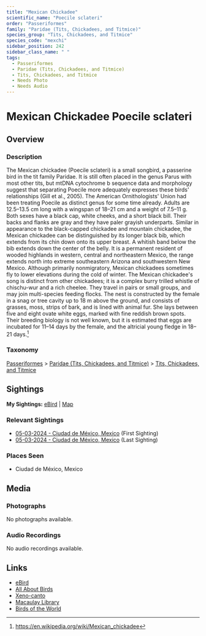 ```yaml
---
title: "Mexican Chickadee"
scientific_name: "Poecile sclateri"
order: "Passeriformes"
family: "Paridae (Tits, Chickadees, and Titmice)"
species_group: "Tits, Chickadees, and Titmice"
species_code: "mexchi"
sidebar_position: 242
sidebar_class_name: " "
tags: 
  - Passeriformes
  - Paridae (Tits, Chickadees, and Titmice)
  - Tits, Chickadees, and Titmice
  - Needs Photo
  - Needs Audio
---
```


# Mexican Chickadee <span className='sci_name'>Poecile sclateri</span>

## Overview

### Description
The Mexican chickadee (Poecile sclateri) is a small songbird, a passerine bird in the tit family Paridae. It is still often placed in the genus Parus with most other tits, but mtDNA cytochrome b sequence data and morphology suggest that separating Poecile more adequately expresses these birds' relationships (Gill et al., 2005). The American Ornithologists' Union had been treating Poecile as distinct genus for some time already.
Adults are 12.5–13.5 cm long with a wingspan of 18–21 cm and a weight of 7.5–11 g. Both sexes have a black cap, white cheeks, and a short black bill. Their backs and flanks are gray and they have paler grayish underparts. Similar in appearance to the black-capped chickadee and mountain chickadee, the Mexican chickadee can be distinguished by its longer black bib, which extends from its chin down onto its upper breast. A whitish band below the bib extends down the center of the belly.
It is a permanent resident of wooded highlands in western, central and northeastern Mexico, the range extends north into extreme southeastern Arizona and southwestern New Mexico. Although primarily nonmigratory, Mexican chickadees sometimes fly to lower elevations during the cold of winter.
The Mexican chickadee's song is distinct from other chickadees; it is a complex burry trilled whistle of chischu-wur and a rich cheelee. They travel in pairs or small groups, and may join multi-species feeding flocks.
The nest is constructed by the female in a snag or tree cavity up to 18 m above the ground, and consists of grasses, moss, strips of bark, and is lined with animal fur. She lays between five and eight ovate white eggs, marked with fine reddish brown spots. Their breeding biology is not well known, but it is estimated that eggs are incubated for 11–14 days by the female, and the altricial young fledge in 18–21 days.[^1]

[^1]: https://en.wikipedia.org/wiki/Mexican_chickadee

### Taxonomy
[Passeriformes](/tags/passeriformes) > [Paridae (Tits, Chickadees, and Titmice)](/tags/paridae-tits-chickadees-and-titmice) > [Tits, Chickadees, and Titmice](/tags/tits-chickadees-and-titmice)


## Sightings

**My Sightings:** [eBird](https://ebird.org/lifelist?r=world&time=life&spp=mexchi) | [Map](/map?species_code=mexchi)

### Relevant Sightings

* [05-03-2024 - Ciudad de México, Mexico](https://ebird.org/checklist/S171944290) (First Sighting)
* [05-03-2024 - Ciudad de México, Mexico](https://ebird.org/checklist/S171944247) (Last Sighting)

### Places Seen

* Ciudad de México, Mexico



## Media
### Photographs
No photographs available.

### Audio Recordings
No audio recordings available.

## Links
* [eBird](https://ebird.org/species/mexchi) 
* [All About Birds](https://www.allaboutbirds.org/guide/mexchi) 
* [Xeno-canto](https://www.xeno-canto.org/species/poecile-sclateri) 
* [Macaulay Library](https://search.macaulaylibrary.org/catalog?taxonCode=mexchi&sort=rating_rank_desc)
* [Birds of the World](https://birdsoftheworld.org/bow/species/mexchi)
